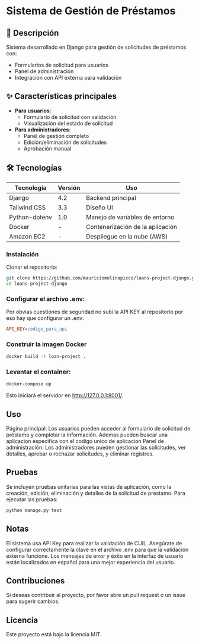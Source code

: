 # Sistema de Gestión de Préstamos

## 📝 Descripción
Sistema desarrollado en Django para gestión de solicitudes de préstamos con:
- Formularios de solicitud para usuarios
- Panel de administración
- Integración con API externa para validación

## ✨ Características principales
- **Para usuarios**:
  - Formulario de solicitud con validación
  - Visualización del estado de solicitud
- **Para administradores**:
  - Panel de gestión completo
  - Edición/eliminación de solicitudes
  - Aprobación manual

## 🛠 Tecnologías
| Tecnología        | Versión   | Uso                                      |
|-------------------|-----------|------------------------------------------|
| Django            | 4.2       | Backend principal                       |
| Tailwind CSS      | 3.3       | Diseño UI                               |
| Python-dotenv     | 1.0       | Manejo de variables de entorno           |
| Docker            | -         | Contenerización de la aplicación        |
| Amazon EC2        | -         | Despliegue en la nube (AWS)             |

### Instalación
Clonar el repositorio:

```bash
git clone https://github.com/mauriciomolinapicco/loans-project-django.git
cd loans-project-django
```

### Configurar el archivo .env:
Por obvias cuestiones de seguridad no subi la API KEY al repositorio por eso hay que configurar un .env:
```ini
API_KEY=codigo_para_api
```

### Construir la imagen Docker
```bash
docker build -t loan-project .
```

### Levantar el container:
```bash
docker-compose up
```
Esto iniciará el servidor en http://127.0.0.1:8001/.

## Uso
Página principal: Los usuarios pueden acceder al formulario de solicitud de préstamo y completar la información. Ademas pueden buscar una aplicacion especifica con el codigo unico de aplicacion
Panel de administración: Los administradores pueden gestionar las solicitudes, ver detalles, aprobar o rechazar solicitudes, y eliminar registros.

## Pruebas
Se incluyen pruebas unitarias para las vistas de aplicación, como la creación, edición, eliminación y detalles de la solicitud de préstamo.
Para ejecutar las pruebas:
```bash
python manage.py test
```


## Notas
El sistema usa API Key para realizar la validación de CUIL. Asegúrate de configurar correctamente la clave en el archivo .env para que la validación externa funcione.
Los mensajes de error y éxito en la interfaz de usuario están localizados en español para una mejor experiencia del usuario.

## Contribuciones
Si deseas contribuir al proyecto, por favor abre un pull request o un issue para sugerir cambios.

## Licencia
Este proyecto está bajo la licencia MIT.

